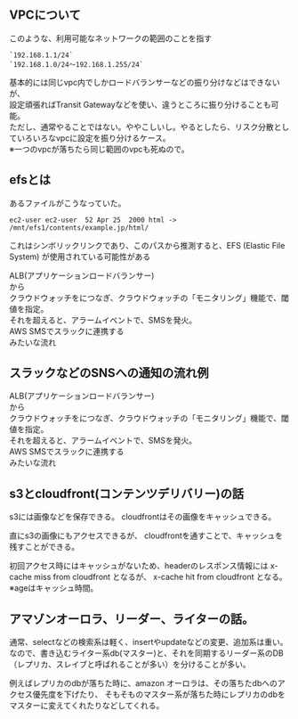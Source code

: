 
## VPCについて
このような、利用可能なネットワークの範囲のことを指す<br>
```
`192.168.1.1/24`
`192.168.1.0/24〜192.168.1.255/24`
```

基本的には同じvpc内でしかロードバランサーなどの振り分けなどはできないが、<br>
設定頑張ればTransit Gatewayなどを使い、違うところに振り分けることも可能。<br>
ただし、通常やることではない。ややこしいし。やるとしたら、リスク分散としていろいろなvpcに設定を振り分けるケース。<br>
※一つのvpcが落ちたら同じ範囲のvpcも死ぬので。

## efsとは
あるファイルがこうなっていた。
```
ec2-user ec2-user  52 Apr 25  2000 html -> /mnt/efs1/contents/example.jp/html/
```
これはシンボリックリンクであり、このパスから推測すると、EFS (Elastic File System) が使用されている可能性がある

ALB(アプリケーションロードバランサー)<br>
から<br>
クラウドウォッチをにつなぎ、クラウドウォッチの「モニタリング」機能で、閾値を指定。<br>
それを超えると、アラームイベントで、SMSを発火。<br>
AWS SMSでスラックに連携する<br>
みたいな流れ<br>

## スラックなどのSNSへの通知の流れ例
ALB(アプリケーションロードバランサー)<br>
から<br>
クラウドウォッチをにつなぎ、クラウドウォッチの「モニタリング」機能で、閾値を指定。<br>
それを超えると、アラームイベントで、SMSを発火。<br>
AWS SMSでスラックに連携する<br>
みたいな流れ<br>

## s3とcloudfront(コンテンツデリバリー)の話

s3には画像などを保存できる。
cloudfrontはその画像をキャッシュできる。

直にs3の画像にもアクセスできるが、
cloudfrontを通すことで、キャッシュを残すことができる。


初回アクセス時にはキャッシュがないため、headerのレスポンス情報には
x-cache miss from cloudfront となるが、
x-cache hit  from cloudfront となる。
※ageはキャッシュ時間。


## アマゾンオーロラ、リーダー、ライターの話。

通常、selectなどの検索系は軽く、insertやupdateなどの変更、追加系は重い。
なので、書き込むライター系db(マスター)と、それを同期するリーダー系のDB（レプリカ、スレイブと呼ばれることが多い）を分けることが多い。

例えばレプリカのdbが落ちた時に、amazon オーロラは、その落ちたdbへのアクセス優先度を下げたり、
そもそものマスター系が落ちた時にレプリカのdbをマスターに変えてくれたりなどしてくれる。
